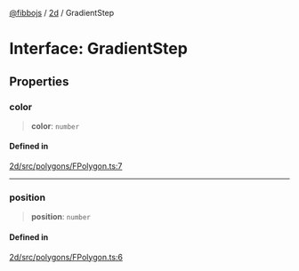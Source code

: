 [@fibbojs](/api/index) / [2d](/api/2d) / GradientStep

# Interface: GradientStep

## Properties

### color

> **color**: `number`

#### Defined in

[2d/src/polygons/FPolygon.ts:7](https://github.com/fibbojs/fibbo/blob/a8d7b4720cdb2648ddcb2159cdc3e3671c6aee98/packages/2d/src/polygons/FPolygon.ts#L7)

***

### position

> **position**: `number`

#### Defined in

[2d/src/polygons/FPolygon.ts:6](https://github.com/fibbojs/fibbo/blob/a8d7b4720cdb2648ddcb2159cdc3e3671c6aee98/packages/2d/src/polygons/FPolygon.ts#L6)
